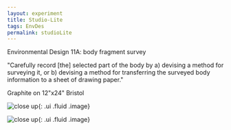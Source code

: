 ```yaml
---
layout: experiment 
title: Studio-Lite
tags: EnvDes
permalink: studioLite
---
```


Environmental Design 11A: body fragment survey 

<div class="ui segment">
"Carefully record [the] selected part of the body by a) devising a method for surveying it, or b) devising a method for transferring the surveyed body information to a sheet of drawing paper."
</div>

Graphite on 12"x24" Bristol

![close up]({{site.url}}/media/BodyFragmentSmaller.jpg "triptych"){: .ui .fluid .image}

![close up]({{site.url}}/media/BodyFragmentThumb.jpg "close up"){: .ui .fluid .image}

